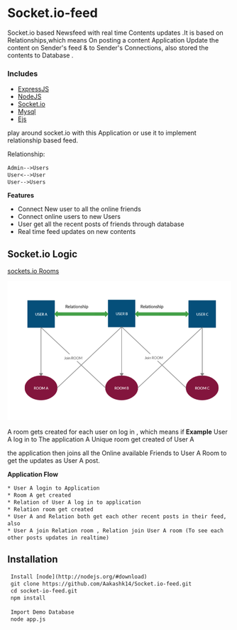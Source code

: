 # Socket.io-feed

Socket.io based Newsfeed with real time Contents updates .It is based on Relationships,which means On posting a content Application Update the content on Sender's feed & to Sender's Connections, also stored the contents to Database
.

### Includes

- [ExpressJS](https://expressjs.com)
- [NodeJS](https://nodejs.org/en/)
- [Socket.io](https://socket.io/docs)
- [Mysql](https://www.mysql.com/)
- [Ejs](https://ejs.co/)

 play around socket.io with this Application or use it to implement relationship based feed.

Relationship:
```
Admin-->Users
User<-->User
User-->Users
```

**Features**
* Connect New user to all the online friends 
* Connect online users to new Users
* User get all the recent posts of friends through database
* Real time feed updates on new contents


## Socket.io Logic

[sockets.io Rooms](https://socket.io/docs/rooms-and-namespaces/)

![](socket.png)

A room gets created for each user on log in , which means if **Example** User A log in to The application A Unique room get created of User A

the application then joins all the Online available Friends to User A Room to get the updates as User A post.



**Application Flow**

```
* User A login to Application
* Room A get created
* Relation of User A log in to application
* Relation room get created 
* User A and Relation both get each other recent posts in their feed, also
* User A join Relation room , Relation join User A room (To see each other posts updates in realtime)
```


Installation
------------
```
 Install [node](http://nodejs.org/#download)
 git clone https://github.com/Aakashk14/Socket.io-feed.git 
 cd socket-io-feed.git
 npm install
  
 Import Demo Database 
 node app.js
```
